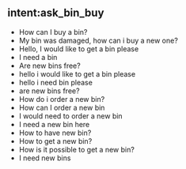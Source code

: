 


## intent:ask_bin_buy
- How can I buy a bin?
- My bin was damaged, how can i buy a new one?
- Hello, I would like to get a bin please
- I need a bin
- Are new bins free?
- hello i would like to get a bin please
- hello i need bin please
- are new bins free?
- How do i order a new bin?
- How can I order a new bin
- I would need to order a new bin
- I need a new bin here
- How to have new bin?
- How to get a new bin?
- How is it possible to get a new bin?
- I need new bins
